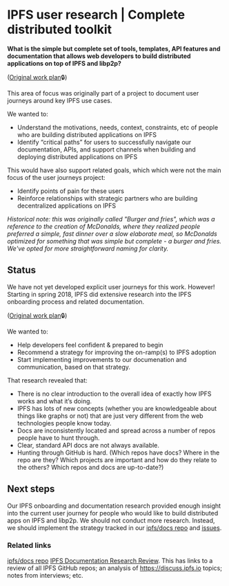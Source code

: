 # IPFS user research | Complete distributed toolkit

**What is the simple but complete set of tools, templates, API features and documentation that allows web developers to build distributed applications on top of IPFS and libp2p?**

([Original work plan](https://docs.google.com/document/d/1ea5ZMT5Ld7LrjgCB6Uc3p91OoTIAF3wZbpfRFciO0vg/edit?usp=sharing)🔒)

This area of focus was originally part of a project to document user journeys around key IPFS use cases.

We wanted to:
* Understand the motivations, needs, context, constraints, etc of people who are building distributed applications on IPFS
* Identify “critical paths” for users to successfully navigate our documentation, APIs, and support channels when building and deploying distributed applications on IPFS 

This would have also support related goals, which which were not the main focus of the user journeys project:
* Identify points of pain for these users
* Reinforce relationships with strategic partners who are building decentralized applications on IPFS

_Historical note: this was originally called "Burger and fries", which was a reference to the creation of McDonalds, where they realized people preferred a simple, fast dinner over a slow elaborate meal, so McDonalds optimized for something that was simple but complete - a burger and fries. We've opted for more straightforward naming for clarity._

## Status

We have not yet developed explicit user journeys for this work. However! Starting in spring 2018, IPFS did extensive research into the IPFS onboarding process and related documentation.

([Original work plan](https://docs.google.com/document/d/14UO86Eow2zacuhDL5gmtkJvtoDXofB0fGimua-6Kv04/edit?usp=sharing)🔒)

We wanted to:
* Help developers feel confident & prepared to begin
* Recommend a strategy for improving the on-ramp(s) to IPFS adoption
* Start implementing improvements to our documenation and communication, based on that strategy.

That research revealed that:
* There is no clear introduction to the overall idea of exactly how IPFS works and what it’s doing.
* IPFS has lots of new concepts (whether you are knowledgeable about things like graphs or not) that are just very different from the web technologies people know today.
* Docs are inconsistently located and spread across a number of repos people have to hunt through.
* Clear, standard API docs are not always available.
* Hunting through GitHub is hard. (Which repos have docs? Where in the repo are they? Which projects are important and how do they relate to the others? Which repos and docs are up-to-date?)

## Next steps

Our IPFS onboarding and documentation research provided enough insight into the current user journey for people who would like to build distributed apps on IPFS and libp2p. We should not conduct more research. Instead, we should implement the strategy tracked in our [ipfs/docs repo](https://github.com/ipfs/docs) and [issues](https://github.com/ipfs/docs/issues).

### Related links
[ipfs/docs repo](https://github.com/ipfs/docs)
[IPFS Documentation Research Review](https://gateway.ipfs.io/ipns/ipfs-docs-research.robbrackett.com/html/). This has links to a review of all IPFS GitHub repos; an analysis of https://discuss.ipfs.io topics; notes from interviews; etc.
